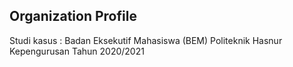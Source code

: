 ## Organization Profile
Studi kasus : Badan Eksekutif Mahasiswa (BEM) Politeknik Hasnur Kepengurusan Tahun 2020/2021

